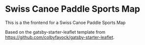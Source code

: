 # Swiss Canoe Paddle Sports Map

This is a the frontend for a Swiss Canoe Paddle Sports Map 

Based on the gatsby-starter-leaflet template from https://github.com/colbyfayock/gatsby-starter-leaflet.